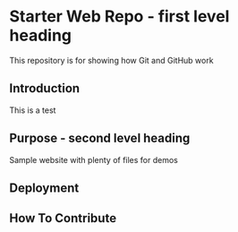 # Starter Web Repo - first level heading

This repository is for showing how Git and GitHub work

## Introduction

This is a test

## Purpose - second level heading

Sample website with plenty of files for demos

## Deployment

## How To Contribute
